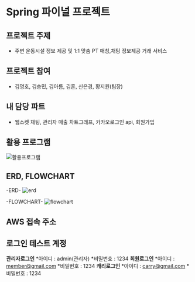 # Spring 파이널 프로젝트
## 프로젝트 주제
* 주변 운동시설 정보 제공 및 1:1 맞춤 PT 매칭,채팅 정보제공 거래 서비스
## 프로젝트 참여
* 김명호, 김승민, 김아름, 김훈, 신은경, 황지원(팀장)
## 내 담당 파트
* 웹소켓 채팅, 관리자 매출 차트그래프, 카카오로그인 api, 회원가입
## 활용 프로그램
![활용프로그램](https://user-images.githubusercontent.com/84554175/134519405-4d5e0fa0-b395-4991-b9e9-b3a7a3f5cb9f.png)
## ERD, FLOWCHART
-ERD-
![erd](https://user-images.githubusercontent.com/84554175/134519460-bc94310c-301a-49a7-a23f-0c84bd5168ea.png)

-FLOWCHART-
![flowchart](https://user-images.githubusercontent.com/84554175/134519465-4cc5dbcf-5140-4330-af0b-da4ab957dd46.png)

## AWS 접속 주소

## 로그인 테스트 계정
**관리자로그인**
*아이디 : admin(관리자)
*비밀번호 : 1234
**회원로그인**
*아이디 : member@gmail.com
*비밀번호 : 1234
**캐리로그인**
*아이디 : carry@gmail.com
*비밀번호 : 1234


